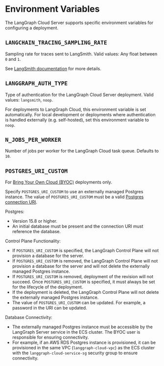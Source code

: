 # Environment Variables

The LangGraph Cloud Server supports specific environment variables for configuring a deployment.

## `LANGCHAIN_TRACING_SAMPLING_RATE`

Sampling rate for traces sent to LangSmith. Valid values: Any float between `0` and `1`.

See <a href="https://docs.smith.langchain.com/how_to_guides/tracing/sample_traces" target="_blank">LangSmith documentation</a> for more details.

## `LANGGRAPH_AUTH_TYPE`

Type of authentication for the LangGraph Cloud Server deployment. Valid values: `langsmith`, `noop`.

For deployments to LangGraph Cloud, this environment variable is set automatically. For local development or deployments where authentication is handled externally (e.g. self-hosted), set this environment variable to `noop`.

## `N_JOBS_PER_WORKER`

Number of jobs per worker for the LangGraph Cloud task queue. Defaults to `10`.

## `POSTGRES_URI_CUSTOM`

For [Bring Your Own Cloud (BYOC)](../../concepts/bring_your_own_cloud.md) deployments only.

Specify `POSTGRES_URI_CUSTOM` to use an externally managed Postgres instance. The value of `POSTGRES_URI_CUSTOM` must be a valid [Postgres connection URI](https://www.postgresql.org/docs/current/libpq-connect.html#LIBPQ-CONNSTRING-URIS).

Postgres:

- Version 15.8 or higher.
- An initial database must be present and the connection URI must reference the database.

Control Plane Functionality:

- If `POSTGRES_URI_CUSTOM` is specified, the LangGraph Control Plane will not provision a database for the server.
- If `POSTGRES_URI_CUSTOM` is removed, the LangGraph Control Plane will not provision a database for the server and will not delete the externally managed Postgres instance.
- If `POSTGRES_URI_CUSTOM` is removed, deployment of the revision will not succeed. Once `POSTGRES_URI_CUSTOM` is specified, it must always be set for the lifecycle of the deployment.
- If the deployment is deleted, the LangGraph Control Plane will not delete the externally managed Postgres instance.
- The value of `POSTGRES_URI_CUSTOM` can be updated. For example, a password in the URI can be updated.

Database Connectivity:

- The externally managed Postgres instance must be accessible by the LangGraph Server service in the ECS cluster. The BYOC user is responsible for ensuring connectivity.
- For example, if an AWS RDS Postgres instance is provisioned, it can be provisioned in the same VPC (`langgraph-cloud-vpc`) as the ECS cluster with the `langgraph-cloud-service-sg` security group to ensure connectivity.

